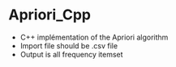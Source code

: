 # Apriori_Cpp
- C++ implémentation of the Apriori algorithm
- Import file should be .csv file
- Output is all frequency itemset
